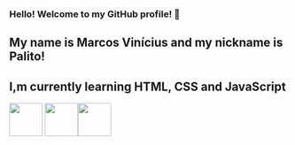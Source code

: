 ### Hello! Welcome to my GitHub profile! 👋
## My name is Marcos Vinícius and my nickname is Palito!

## I,m currently learning HTML, CSS and JavaScript 
<div>
<a href="https://www.google.com/search?q=html5&rlz=1C1GCEU_pt-BRBR1034BR1034&oq=html5&gs_lcrp=EgZjaHJvbWUyBggAEEUYOTINCAEQABiDARixAxiABDINCAIQABiDARixAxiABDINCAMQABiDARixAxiABDINCAQQABiDARixAxiABDIGCAUQRRg8MgYIBhBFGDwyBggHEEUYQdIBCDE0MThqMGo3qAIAsAIA&sourceid=chrome&ie=UTF-8" target="_blank">
<img style="width: 60px; heigth: 60px" src="https://cdn.jsdelivr.net/gh/devicons/devicon/icons/html5/html5-original-wordmark.svg" /></a>
<img style="width: 60px; heigth: 60px" src="https://cdn.jsdelivr.net/gh/devicons/devicon/icons/css3/css3-original-wordmark.svg" /><img style="width: 60px; heigth: 60px" src="https://cdn.jsdelivr.net/gh/devicons/devicon/icons/javascript/javascript-original.svg" />
</div>

          
          
          




<!--
**omarcosvinicius/omarcosvinicius** is a ✨ _special_ ✨ repository because its `README.md` (this file) appears on your GitHub profile.

Here are some ideas to get you started:

- 🔭 I’m currently working on ...
- 🌱 I’m currently learning ...
- 👯 I’m looking to collaborate on ...
- 🤔 I’m looking for help with ...
- 💬 Ask me about ...
- 📫 How to reach me: ...
- 😄 Pronouns: ...
- ⚡ Fun fact: ...
-->
